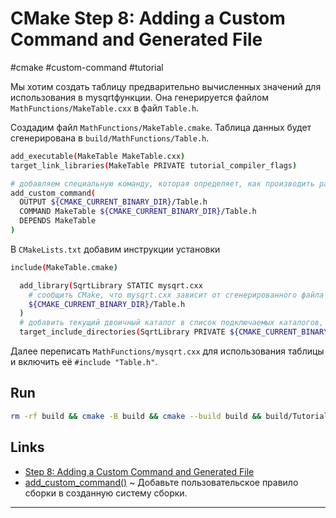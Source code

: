 # CMake Step 8: Adding a Custom Command and Generated File

 #cmake #custom-command #tutorial

Мы хотим создать таблицу предварительно вычисленных значений для использования в mysqrtфункции. Она генерируется файлом `MathFunctions/MakeTable.cxx` в файл `Table.h`.

Создадим файл `MathFunctions/MakeTable.cmake`. Таблица данных будет сгенерирована в `build/MathFunctions/Table.h`.

```sh
add_executable(MakeTable MakeTable.cxx)
target_link_libraries(MakeTable PRIVATE tutorial_compiler_flags)

# добавляем специальную команду, которая определяет, как производить работу Table.h с помощью запуска MakeTable
add_custom_command(
  OUTPUT ${CMAKE_CURRENT_BINARY_DIR}/Table.h
  COMMAND MakeTable ${CMAKE_CURRENT_BINARY_DIR}/Table.h
  DEPENDS MakeTable
)
```

В `CMakeLists.txt` добавим инструкции установки

```sh
include(MakeTable.cmake)

  add_library(SqrtLibrary STATIC mysqrt.cxx
    # сообщить CMake, что mysqrt.cxx зависит от сгенерированного файла Table.h
    ${CMAKE_CURRENT_BINARY_DIR}/Table.h
  )
  # добавить текущий двоичный каталог в список подключаемых каталогов, чтобы его Table.h можно было найти и включить с помощью mysqrt.cxx
  target_include_directories(SqrtLibrary PRIVATE ${CMAKE_CURRENT_BINARY_DIR})
```

Далее переписать `MathFunctions/mysqrt.cxx` для использования таблицы и включить её `#include "Table.h"`.

## Run

```sh
rm -rf build && cmake -B build && cmake --build build && build/Tutorial 25
```

## Links

* [Step 8: Adding a Custom Command and Generated File](https://cmake.org/cmake/help/latest/guide/tutorial/Adding%20a%20Custom%20Command%20and%20Generated%20File.html)
* [add_custom_command()](https://cmake.org/cmake/help/latest/command/add_custom_command.html) ~ Добавьте пользовательское правило сборки в созданную систему сборки.

---
